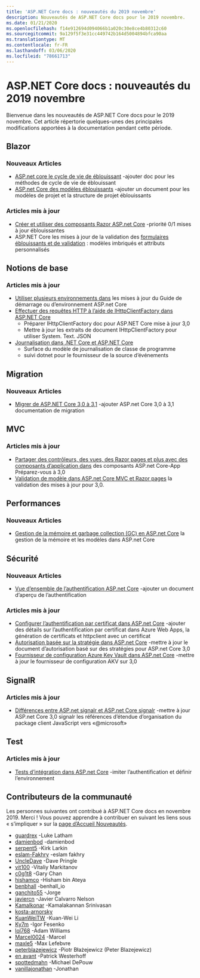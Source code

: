 ```yaml
---
title: 'ASP.NET Core docs : nouveautés du 2019 novembre'
description: Nouveautés de ASP.NET Core docs pour le 2019 novembre.
ms.date: 01/21/2020
ms.openlocfilehash: f14e912694d094066b1a020c30e8ce4b80312c60
ms.sourcegitcommit: 9a129f5f3e31cc449742b164d5004894bfca90aa
ms.translationtype: MT
ms.contentlocale: fr-FR
ms.lasthandoff: 03/06/2020
ms.locfileid: "78661713"
---
```

# <a name="aspnet-core-docs-whats-new-for-november-2019"></a>ASP.NET Core docs : nouveautés du 2019 novembre

Bienvenue dans les nouveautés de ASP.NET Core docs pour le 2019 novembre. Cet article répertorie quelques-unes des principales modifications apportées à la documentation pendant cette période.

## <a name="blazor"></a>Blazor

### <a name="new-articles"></a>Nouveaux Articles

- [ASP.net core le cycle de vie de éblouissant](../blazor/lifecycle.md) -ajouter doc pour les méthodes de cycle de vie de éblouissant
- [ASP.net Core des modèles éblouissants](../blazor/templates.md) -ajouter un document pour les modèles de projet et la structure de projet éblouissants

### <a name="updated-articles"></a>Articles mis à jour

- [Créer et utiliser des composants Razor ASP.net Core](../blazor/components.md) -priorité 0/1 mises à jour éblouissantes
- ASP.NET Core les mises à jour de la validation des [formulaires éblouissants et de validation](../blazor/forms-validation.md) : modèles imbriqués et attributs personnalisés

## <a name="fundamentals"></a>Notions de base

### <a name="updated-articles"></a>Articles mis à jour

- [Utiliser plusieurs environnements dans](../fundamentals/environments.md) les mises à jour du Guide de démarrage ou d’environnement ASP.net Core
- [Effectuer des requêtes HTTP à l’aide de IHttpClientFactory dans ASP.NET Core](../fundamentals/http-requests.md)
  - Préparer IHttpClientFactory doc pour ASP.NET Core mise à jour 3,0
  - Mettre à jour les extraits de document IHttpClientFactory pour utiliser System. Text. JSON
- [Journalisation dans .NET Core et ASP.NET Core](../fundamentals/logging/index.md)
  - Surface du modèle de journalisation de classe de programme
  - suivi dotnet pour le fournisseur de la source d’événements

## <a name="migration"></a>Migration

### <a name="new-articles"></a>Nouveaux Articles

- [Migrer de ASP.NET Core 3,0 à 3,1](../migration/30-to-31.md) -ajouter ASP.net Core 3,0 à 3,1 documentation de migration

## <a name="mvc"></a>MVC

### <a name="updated-articles"></a>Articles mis à jour

- [Partager des contrôleurs, des vues, des Razor pages et plus avec des composants d’application dans](../mvc/advanced/app-parts.md) des composants ASP.net Core-App Préparez-vous à 3,0
- [Validation de modèle dans ASP.net Core MVC et Razor pages](../mvc/models/validation.md) la validation des mises à jour pour 3,0.

## <a name="performance"></a>Performances

### <a name="new-articles"></a>Nouveaux Articles

- [Gestion de la mémoire et garbage collection (GC) en ASP.net Core](../performance/memory.md) la gestion de la mémoire et les modèles dans ASP.net Core

## <a name="security"></a>Sécurité

### <a name="new-articles"></a>Nouveaux Articles

- [Vue d’ensemble de l’authentification ASP.net Core](../security/authentication/index.md) -ajouter un document d’aperçu de l’authentification

### <a name="updated-articles"></a>Articles mis à jour

- [Configurer l’authentification par certificat dans ASP.net Core](../security/authentication/certauth.md) -ajouter des détails sur l’authentification par certificat dans Azure Web Apps, la génération de certificats et httpclient avec un certificat
- [Autorisation basée sur la stratégie dans ASP.net Core](../security/authorization/policies.md) -mettre à jour le document d’autorisation basé sur des stratégies pour ASP.net Core 3,0
- [Fournisseur de configuration Azure Key Vault dans ASP.net Core](../security/key-vault-configuration.md) -mettre à jour le fournisseur de configuration AKV sur 3,0

## <a name="signalr"></a>SignalR

### <a name="updated-articles"></a>Articles mis à jour

- [Différences entre ASP.net signalr et ASP.net Core signalr](../signalr/version-differences.md) -mettre à jour ASP.net Core 3,0 signalr les références d’étendue d’organisation du package client JavaScript vers «@microsoft»

## <a name="testing"></a>Test

### <a name="updated-articles"></a>Articles mis à jour

- [Tests d’intégration dans ASP.net Core](../test/integration-tests.md) -imiter l’authentification et définir l’environnement

## <a name="community-contributors"></a>Contributeurs de la communauté

Les personnes suivantes ont contribué à ASP.NET Core docs en novembre 2019. Merci ! Vous pouvez apprendre à contribuer en suivant les liens sous « s’impliquer » sur la [page d’Accueil Nouveautés](index.yml).

- [guardrex](https://github.com/guardrex) -Luke Latham
- [damienbod](https://github.com/damienbod) -damienbod
- [serpent5](https://github.com/serpent5) -Kirk Larkin
- [eslam-Fakhry](https://github.com/eslam-fakhry) -eslam fakhry
- [UncleDave](https://github.com/UncleDave) -Dave Pringle
- [vit100](https://github.com/vit100) -Vitaliy Markitanov
- [c0g1t8](https://github.com/c0g1t8) -Gary Chan
- [hishamco](https://github.com/hishamco) -Hisham bin Ateya
- [benbhall](https://github.com/benbhall) -benhall_io
- [ganchito55](https://github.com/ganchito55) -Jorge
- [javiercn](https://github.com/javiercn) -Javier Calvarro Nelson
- [Kamalkonar](https://github.com/Kamalkonar) -Kamalakannan Srinivasan
- [kosta-arnorsky](https://github.com/kosta-arnorsky) 
- [KuanWeiTW](https://github.com/KuanWeiTW) -Kuan-Wei Li
- [Ky7m](https://github.com/Ky7m) -Igor Fesenko
- [lol768](https://github.com/lol768) -Adam Williams
- [Marcel0024](https://github.com/Marcel0024) -Marcel
- [maxle5](https://github.com/maxle5) -Max Lefebvre
- [peterblazejewicz](https://github.com/peterblazejewicz) -Piotr Błażejewicz (Peter Blazejewicz)
- [en avant](https://github.com/poke) -Patrick Westerhoff
- [spottedmahn](https://github.com/spottedmahn) -Michael DePouw
- [vanillajonathan](https://github.com/vanillajonathan) -Jonathan
